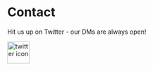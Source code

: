 <div class="table-wrapper" markdown="block">

# Contact
Hit us up on Twitter - our DMs are always open!
<br>

[<img src="/twitter.png" alt="twitter icon" width="50"/>](https://twitter.com/datagrovecr) 

</div>
